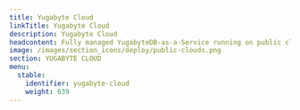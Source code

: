 ```yaml
---
title: Yugabyte Cloud
linkTitle: Yugabyte Cloud
description: Yugabyte Cloud
headcontent: Fully managed YugabyteDB-as-a-Service running on public clouds.
image: /images/section_icons/deploy/public-clouds.png
section: YUGABYTE CLOUD
menu:
  stable:
    identifier: yugabyte-cloud
    weight: 639
---
```

